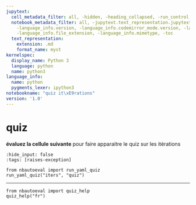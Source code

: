 ```yaml
---
jupytext:
  cell_metadata_filter: all, -hidden, -heading_collapsed, -run_control, -trusted
  notebook_metadata_filter: all, -jupytext.text_representation.jupytext_version, -jupytext.text_representation.format_version,
    -language_info.version, -language_info.codemirror_mode.version, -language_info.codemirror_mode,
    -language_info.file_extension, -language_info.mimetype, -toc
  text_representation:
    extension: .md
    format_name: myst
kernelspec:
  display_name: Python 3
  language: python
  name: python3
language_info:
  name: python
  pygments_lexer: ipython3
notebookname: "quiz it\xE9rations"
version: '1.0'
---
```


# quiz

**évaluez la cellule suivante** pour faire apparaitre le quiz sur les itérations

```{code-cell} ipython3
:hide_input: false
:tags: [raises-exception]

from nbautoeval import run_yaml_quiz
run_yaml_quiz("iters", "quiz")
```

****

```{code-cell} ipython3
from nbautoeval import quiz_help
quiz_help("fr")
```
